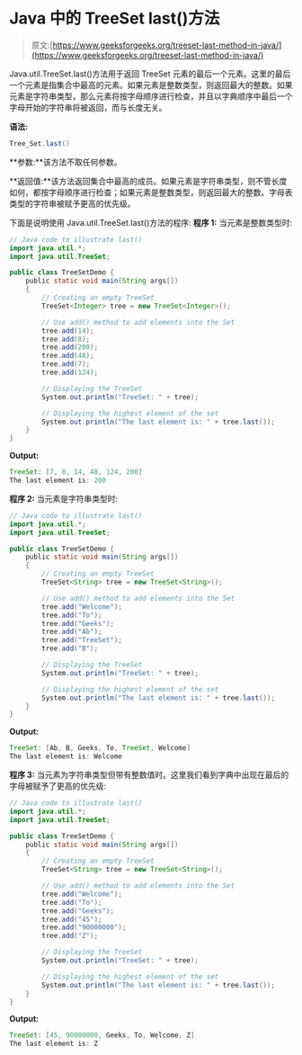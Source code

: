 # Java 中的 TreeSet last()方法

> 原文:[https://www.geeksforgeeks.org/treeset-last-method-in-java/](https://www.geeksforgeeks.org/treeset-last-method-in-java/)

Java.util.TreeSet.last()方法用于返回 TreeSet 元素的最后一个元素。这里的最后一个元素是指集合中最高的元素。如果元素是整数类型，则返回最大的整数。如果元素是字符串类型，那么元素将按字母顺序进行检查，并且以字典顺序中最后一个字母开始的字符串将被返回，而与长度无关。

**语法:**

```java
Tree_Set.last()
```

**参数:**该方法不取任何参数。

**返回值:**该方法返回集合中最高的成员。如果元素是字符串类型，则不管长度如何，都按字母顺序进行检查；如果元素是整数类型，则返回最大的整数。字母表类型的字符串被赋予更高的优先级。

下面是说明使用 Java.util.TreeSet.last()方法的程序:
**程序 1:** 当元素是整数类型时:

```java
// Java code to illustrate last()
import java.util.*;
import java.util.TreeSet;

public class TreeSetDemo {
    public static void main(String args[])
    {
        // Creating an empty TreeSet
        TreeSet<Integer> tree = new TreeSet<Integer>();

        // Use add() method to add elements into the Set
        tree.add(14);
        tree.add(8);
        tree.add(200);
        tree.add(48);
        tree.add(7);
        tree.add(124);

        // Displaying the TreeSet
        System.out.println("TreeSet: " + tree);

        // Displaying the highest element of the set
        System.out.println("The last element is: " + tree.last());
    }
}
```

**Output:**

```java
TreeSet: [7, 8, 14, 48, 124, 200]
The last element is: 200

```

**程序 2:** 当元素是字符串类型时:

```java
// Java code to illustrate last()
import java.util.*;
import java.util.TreeSet;

public class TreeSetDemo {
    public static void main(String args[])
    {
        // Creating an empty TreeSet
        TreeSet<String> tree = new TreeSet<String>();

        // Use add() method to add elements into the Set
        tree.add("Welcome");
        tree.add("To");
        tree.add("Geeks");
        tree.add("Ab");
        tree.add("TreeSet");
        tree.add("B");

        // Displaying the TreeSet
        System.out.println("TreeSet: " + tree);

        // Displaying the highest element of the set
        System.out.println("The last element is: " + tree.last());
    }
}
```

**Output:**

```java
TreeSet: [Ab, B, Geeks, To, TreeSet, Welcome]
The last element is: Welcome

```

**程序 3:** 当元素为字符串类型但带有整数值时。这里我们看到字典中出现在最后的字母被赋予了更高的优先级:

```java
// Java code to illustrate last()
import java.util.*;
import java.util.TreeSet;

public class TreeSetDemo {
    public static void main(String args[])
    {
        // Creating an empty TreeSet
        TreeSet<String> tree = new TreeSet<String>();

        // Use add() method to add elements into the Set
        tree.add("Welcome");
        tree.add("To");
        tree.add("Geeks");
        tree.add("45");
        tree.add("90000000");
        tree.add("Z");

        // Displaying the TreeSet
        System.out.println("TreeSet: " + tree);

        // Displaying the highest element of the set
        System.out.println("The last element is: " + tree.last());
    }
}
```

**Output:**

```java
TreeSet: [45, 90000000, Geeks, To, Welcome, Z]
The last element is: Z

```